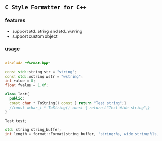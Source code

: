 ## `C Style Formatter for C++`

### features
* support std::string and std::wstring
* support custom object 

### usage
```cpp

#include "format.hpp"

const std::string str = "string";
const std::wstring wstr = "wstring";
int value = 0;
float fvalue = 1.0f;

class Test{
  public:
  const char * ToString() const { return "Test string";}
  //const wchar_t * ToString() const { return L"Test Wide string";}
}

Test test;

std::string string_buffer;
int length = format::Format(string_buffer, "string:%s, wide string:%ls, int:%d, float:%f, my custom object:%s", str, wstr, value, fvalue, test);

```